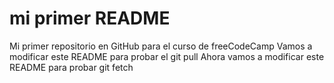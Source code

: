 # mi primer README
Mi primer repositorio en GitHub para el curso de freeCodeCamp
Vamos a modificar este README para probar el git pull
Ahora vamos a modificar este README para probar git fetch
